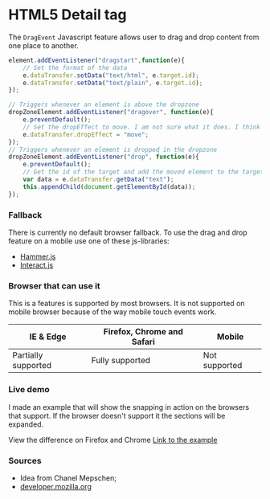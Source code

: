 # HTML5 Detail tag

The `DragEvent` Javascript feature allows user to drag and drop content from one place to another.

```Javascript
element.addEventListener("dragstart",function(e){
    // Set the format of the data
    e.dataTransfer.setData("text/html", e.target.id);
    e.dataTransfer.setData("text/plain", e.target.id);
});

// Triggers whenever an element is above the dropzone
dropZoneElement.addEventListener("dragover", function(e){
    e.preventDefault();
    // Set the dropEffect to move. I am not sure what it does. I think it changes the cursor
    e.dataTransfer.dropEffect = "move";
});
// Triggers whenever an element is dropped in the dropzone
dropZoneElement.addEventListener("drop", function(e){
    e.preventDefault();
    // Get the id of the target and add the moved element to the target's DOM
    var data = e.dataTransfer.getData("text");
    this.appendChild(document.getElementById(data));
});
```
### Fallback
There is currently no default browser fallback. To use the drag and drop feature on a mobile use one of these js-libraries:

- [Hammer.js](http://hammerjs.github.io/)
- [Interact.js](http://interactjs.io/)


### Browser that can use it
This is a features is supported by most browsers. It is not supported on mobile browser because of the way mobile touch events work.

| IE & Edge             | Firefox, Chrome and Safari| Mobile      |
|-----------------------|---------------------------|-------------|
|Partially supported    |Fully supported            |Not supported|

### Live demo
I made an example that will show the snapping in action on the browsers that support. If the browser doesn't support it the sections will be expanded.


View the difference on Firefox and Chrome
[Link to the example](https://eltongonc.github.io/browser-technology/feature_detection/drag-and-drop)

### Sources

- Idea from Chanel Mepschen;
- [developer.mozilla.org](https://developer.mozilla.org/en-US/docs/Web/API/HTML_Drag_and_Drop_API)
